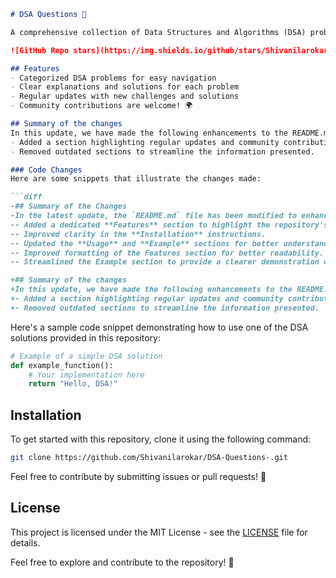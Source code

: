 ```markdown
# DSA Questions 🤖

A comprehensive collection of Data Structures and Algorithms (DSA) problems to help developers and learners practice and enhance their coding skills through a variety of algorithmic challenges.

![GitHub Repo stars](https://img.shields.io/github/stars/Shivanilarokar/DSA-Questions-) ![GitHub forks](https://img.shields.io/github/forks/Shivanilarokar/DSA-Questions-) ![GitHub issues](https://img.shields.io/github/issues/Shivanilarokar/DSA-Questions-)

## Features
- Categorized DSA problems for easy navigation
- Clear explanations and solutions for each problem
- Regular updates with new challenges and solutions
- Community contributions are welcome! 🌍

## Summary of the changes
In this update, we have made the following enhancements to the README.md:
- Added a section highlighting regular updates and community contributions to encourage collaboration.
- Removed outdated sections to streamline the information presented.

### Code Changes
Here are some snippets that illustrate the changes made:

```diff
-## Summary of the Changes
-In the latest update, the `README.md` file has been modified to enhance clarity and organization. The changes include:
-- Added a dedicated **Features** section to highlight the repository's offerings.
-- Improved clarity in the **Installation** instructions.
-- Updated the **Usage** and **Example** sections for better understanding.
-- Improved formatting of the Features section for better readability.
-- Streamlined the Example section to provide a clearer demonstration of usage.

+## Summary of the changes
+In this update, we have made the following enhancements to the README.md:
+- Added a section highlighting regular updates and community contributions to encourage collaboration.
+- Removed outdated sections to streamline the information presented.
```

Here's a sample code snippet demonstrating how to use one of the DSA solutions provided in this repository:

```python
# Example of a simple DSA solution
def example_function():
    # Your implementation here
    return "Hello, DSA!"
```

## Installation
To get started with this repository, clone it using the following command:

```bash
git clone https://github.com/Shivanilarokar/DSA-Questions-.git
```

Feel free to contribute by submitting issues or pull requests! 🚀

## License
This project is licensed under the MIT License - see the [LICENSE](LICENSE) file for details.

Feel free to explore and contribute to the repository! 🎉
```